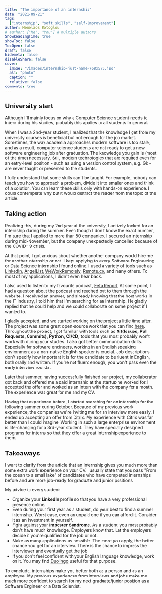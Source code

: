 ```yaml
---
title: "The importance of an internship"
date: "2021-09-21"
tags:
  ["internship", "soft skills", "self-improvement"]
author: Menelaos Kotoglou
# author: ["Me", "You"] # multiple authors
ShowReadingTime: true
showToc: false
TocOpen: false
draft: false
hidemeta: false
disableShare: false
cover:
  image: "/images/internship-just-name-768x576.jpg"
  alt: "photo"
  caption: ""
  relative: false
comments: true
---
```


## University start

Although I'll mainly focus on why a Computer Science student needs to intern during his studies, probably this applies to all students in general.

When I was a 2nd-year student, I realized that the knowledge I get from my university courses is beneficial but not enough for the job market. Sometimes, the way academia approaches modern software is too stale, and as a result, computer science students are not ready to get a new software engineering job after graduation. The knowledge you gain is (most of the time) necessary. Still, modern technologies that are required even for an entry-level position - such as using a version control system, e.g. Git - are never taught or presented to the students.

I fully understand that some skills can't be taught. For example, nobody can teach you how to approach a problem, divide it into smaller ones and think of a solution. You can learn these skills only with hands-on experience. I could contemplate why but it would distract the reader from the topic of the article.

## Taking action

Realizing this, during my 2nd year at the university, I actively looked for an internship during the summer. Even though I don't know the exact number, I'm sure that I applied to more than 50 companies. I secured an internship during mid-November, but the company unexpectedly cancelled because of the COVID-19 crisis.

At that point, I got anxious about whether another company would hire me for another internship or not. I kept applying to every Software Engineering or Data Science internship I found online. I used a variety of tools such as [LinkedIn](https://www.linkedin.com/), [AngelList](https://angel.co/), [WeWorkRemotely](https://weworkremotely.com/), [Remote.co](https://remote.co/), and many others. To most of my applications, I didn't even hear back.

I also used to listen to my favourite podcast, [Feta Report](https://www.fetareport.gr/). At some point, I had a question about the podcast and reached out to them through the website. I received an answer, and already knowing that the host works in the IT industry, I told him that I'm searching for an Internship. He gladly replied that he could help and we could collaborate on some project if I wanted to.

I gladly accepted, and we started working on the project a little time after. The project was some great open-source work that you can find [here](https://gitlab.com/dimitrios/alt-profanity-check). Throughout the project, I got familiar with tools such as **Git(Issues, Pull Requests, Commits), Python, CI/CD**, tools that you most probably won't work with during your studies. I also got better communication skills. Especially for software engineers, working in an English speaking environment as a non-native English speaker is crucial. Job descriptions don't specify how important it is for the candidate to be fluent in English, both orally and written. If you're not fluent enough, you won't pass even the early interview rounds.

Later that summer, having successfully finished our project, my collaborator got back and offered me a paid internship at the startup he worked for. I accepted the offer and worked as an intern with the company for a month. The experience was great for me and my CV.

Having that experience before, I started searching for an internship for the following summer during October. Because of my previous work experience, the companies we're inviting me for an interview more easily. I ended up accepting an offer from [Citrix](https://www.citrix.com/). My experience with Citrix was far better than I could imagine. Working in such a large enterprise environment is life-changing for a 3rd-year student. They have specially designed programs for interns so that they offer a great internship experience to them.


## Takeaways

I want to clarify from the article that an internship gives you much more than some extra work experience on your CV. I usually state that you pass "From the ocean to a small lake" of candidates who have completed internships before and are more job-ready for graduate and junior positions.

My advice to every student:

- Organize your **LinkedIn** profile so that you have a very professional presence online.
- Even during your first year as a student, do your best to find a summer internship. Worst case, even an unpaid one if you can afford it. Consider it as an investment in yourself.
- Fight against your **Imposter Syndrome**. As a student, you most probably don't have much knowledge. Employers know that. Let the employers decide if you're qualified for the job or not.
- Make as many applications as possible. The more you apply, the better chance you get for an interview. There is the chance to impress the interviewer and eventually get the job.
- If you don't feel confident with your English language knowledge, work on it. You may find [Duolingo](https://www.duolingo.com/) useful for that purpose.

To conclude, internships make you better both as a person and as an employee. My previous experiences from interviews and jobs make me much more confident to search for my next graduate/junior position as a Software Engineer or a Data Scientist.
